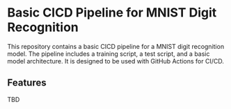 # Basic CICD Pipeline for MNIST Digit Recognition

This repository contains a basic CICD pipeline for a MNIST digit recognition model. The pipeline includes a training script, a test script, and a basic model architecture. It is designed to be used with GitHub Actions for CI/CD.

## Features

TBD